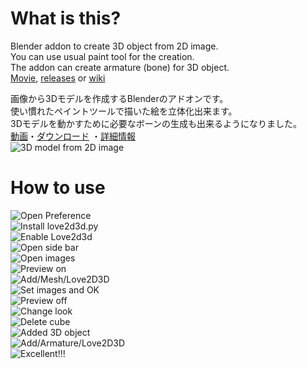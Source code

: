 # What is this?
Blender addon to create 3D object from 2D image.  
You can use usual paint tool for the creation.  
The addon can create armature (bone) for 3D object.  
[Movie](https://youtu.be/hdJOKAm-ZE0), [releases](https://github.com/FujiSunflower/love2d3d/releases) or [wiki](https://github.com/FujiSunflower/love2d3d/wiki)  
  
画像から3Dモデルを作成するBlenderのアドオンです。  
使い慣れたペイントツールで描いた絵を立体化出来ます。  
3Dモデルを動かすために必要なボーンの生成も出来るようになりました。  
[動画](https://youtu.be/hdJOKAm-ZE0)・[ダウンロード](https://github.com/FujiSunflower/love2d3d/releases)
・[詳細情報](https://github.com/FujiSunflower/love2d3d/wiki)  
![3D model from 2D image](./Title.png)  
# How to use
![Open Preference](./Setting1.png)  
![Install love2d3d.py](./Setting2.png)  
![Enable Love2d3d](./Setting3.png)  
![Open side bar](./Setting4.png)  
![Open images](./Setting5.png)  
![Preview on](./Setting6.png)  
![Add/Mesh/Love2D3D](./Setting7.png)  
![Set images and OK](./Setting8.png)  
![Preview off](./Setting9.png)  
![Change look](./Setting10.png)  
![Delete cube](./Setting11.png)  
![Added 3D object](./Setting12.png)  
![Add/Armature/Love2D3D](./Setting13.png)  
![Excellent!!!](./Setting14.png)  
